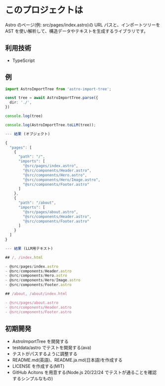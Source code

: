 # このプロジェクトは

Astro のページ(例: src/pages/index.astro)の URL パスと、インポートツリーを AST を使い解析して、構造データやテキストを生成するライブラリです。

## 利用技術

- TypeScript

## 例

```typescript
import AstroImportTree from 'astro-import-tree';

const tree = await AstroImportTree.parse({
  dir: './',
})

console.log(tree)

console.log(AstroImportTree.toLLM(tree));

--- 結果 (オブジェクト)

{
  "pages": [
    {
      "path": "/",
      "imports": [
        "@src/pages/index.astro",
        "@src/components/Header.astro",
        "@src/components/Hero.astro",
        "@src/components/Hero/Image.astro",
        "@src/components/Footer.astro"
      ]
    },
    {
      "path": "/about",
      "imports": [
        "@src/pages/about.astro",
        "@src/components/Header.astro",
        "@src/components/Footer.astro"
      ]
    }
  ]
}

--- 結果 (LLM用テキスト)

## /, /index.html

- @src/pages/index.astro
- @src/components/Header.astro
- @src/components/Hero.astro
- @src/components/Hero/Image.astro
- @src/components/Footer.astro

## /about, /about/index.html

- @src/pages/about.astro
- @src/components/Header.astro
- @src/components/Footer.astro

```

## 初期開発

- AstroImportTree を開発する
- testdata/astro でテストを開発する(ava)
- テストがパスするように調整する
- README.md(英語)、README.ja.md(日本語)を作成する
- LICENSE を作成する(MIT)
- GitHub Acitons を用意する(Node.js 20/22/24 でテストが通ることを確認するシンプルなもの)
